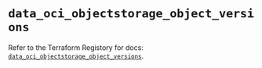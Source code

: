 # `data_oci_objectstorage_object_versions`

Refer to the Terraform Registory for docs: [`data_oci_objectstorage_object_versions`](https://registry.terraform.io/providers/oracle/oci/6.18.0/docs/data-sources/objectstorage_object_versions).
